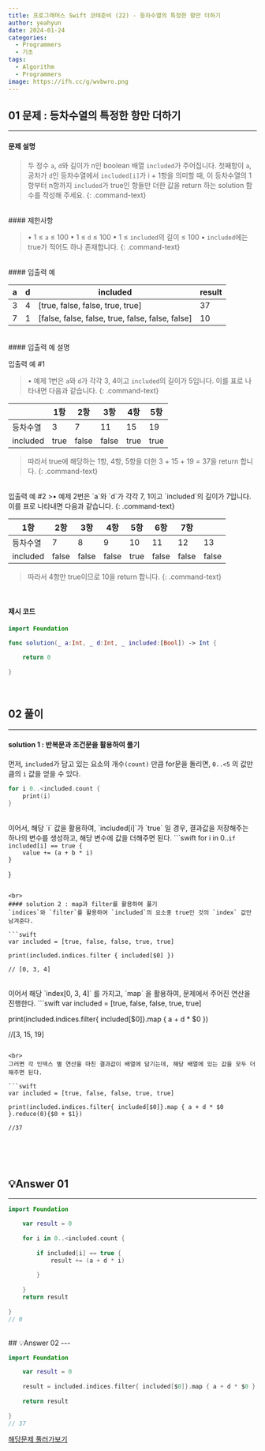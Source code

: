 ```yaml
---
title: 프로그래머스 Swift 코테준비 (22) - 등차수열의 특정한 항만 더하기
author: yeahyun
date: 2024-01-24
categories:
  - Programmers
  - 기초
tags:
  - Algorithm
  - Programmers
image: https://ifh.cc/g/wvbwro.png
---
```

## 01 문제 : 등차수열의 특정한 항만 더하기

---
#### 문제 설명

>두 정수 `a`, `d`와 길이가 n인 boolean 배열 `included`가 주어집니다.
> 첫째항이 `a`, 공차가 `d`인 등차수열에서 `included[i]`가 i + 1항을 의미할 때,
> 이 등차수열의 1항부터 n항까지 `included`가 true인 항들만 더한 값을 return
> 하는 solution 함수를 작성해 주세요.
{: .command-text}

<br>
#### 제한사항

>• 1 ≤ `a` ≤ 100
>• 1 ≤ `d` ≤ 100
>• 1 ≤ `included`의 길이 ≤ 100
>• `included`에는 true가 적어도 하나 존재합니다.
{: .command-text}

<br>
#### 입출력 예

|a|d|included|result|
|---|---|---|---|
|3|4|[true, false, false, true, true]|37|
|7|1|[false, false, false, true, false, false, false]|10|

<br>
#### 입출력 예 설명

입출력 예 #1
>• 예제 1번은 `a`와 `d`가 각각 3, 4이고 `included`의 길이가 5입니다. 이를 표로 나타내면 다음과 같습니다.
{: .command-text}


|  | 1항 | 2항 | 3항 | 4항 | 5항 |
| ---- | ---- | ---- | ---- | ---- | ---- |
| 등차수열 | 3 | 7 | 11 | 15 | 19 |
| included | true | false | false | true | true |

>따라서 true에 해당하는 1항, 4항, 5항을 더한 3 + 15 + 19 = 37을 return 합니다.
{: .command-text}

<br>
입출력 예 #2
>• 예제 2번은 `a`와 `d`가 각각 7, 1이고 `included`의 길이가 7입니다. 이를 표로 나타내면 다음과 같습니다.
{: .command-text}


| 1항 | 2항 | 3항 | 4항 | 5항 | 6항 | 7항 |  |
| ---- | ---- | ---- | ---- | ---- | ---- | ---- | ---- |
| 등차수열 | 7 | 8 | 9 | 10 | 11 | 12 | 13 |
| included | false | false | false | true | false | false | false |

>따라서 4항만 true이므로 10을 return 합니다.
{: .command-text}

<br>

#### 제시 코드

```swift
import Foundation

func solution(_ a:Int, _ d:Int, _ included:[Bool]) -> Int {
    
    return 0
    
}
```

<br>

## 02 풀이 
---
#### solution 1 : 반복문과 조건문을 활용하여 풀기
먼저, `included`가 담고 있는 요소의 개수`(count)` 만큼 for문을 돌리면, `0..<5` 의 값만큼의 `i` 값을 얻을 수 있다.
```swift
for i 0..<included.count {
	print(i)
}
```

<br>
이어서, 해당 `i` 값을 활용하여, `included[i]`가 `true` 일 경우,
결과값을 저장해주는 하나의 변수를 생성하고, 해당 변수에 값을 더해주면 된다.
```swift
for i in 0..<included.count {    

	if included[i] == true {
		value += (a + b * i)
	}
	
}
```

<br>
#### solution 2 : map과 filter를 활용하여 풀기
`indices`와 `filter`를 활용하여 `included`의 요소중 true인 것의 `index` 값만 남겨준다.

```swift
var included = [true, false, false, true, true]

print(included.indices.filter { included[$0] })

// [0, 3, 4]
```

<br>
이어서 해당 `index[0, 3, 4]` 를 가지고, `map` 을 활용하여, 문제에서 주어진 연산을 진행한다.
```swift
var included = [true, false, false, true, true]

print(included.indices.filter{ included[$0]}.map { a + d * $0 })

//[3, 15, 19]

```

<br>
그러면 각 인덱스 별 연산을 마친 결과값이 배열에 담기는데, 해당 배열에 있는 값을 모두 더해주면 된다.

```swift
var included = [true, false, false, true, true]

print(included.indices.filter{ included[$0]}.map { a + d * $0 }.reduce(0){$0 + $1})

//37
```
<br>

<br>
<br>

## 💡Answer 01
---

```swift
import Foundation

    var result = 0
    
    for i in 0..<included.count {
        
        if included[i] == true {
            result += (a + d * i)
            
        }
        
    }
    return result
    
}
// 0

```

<br>
## 💡Answer 02
---

```swift
import Foundation

    var result = 0
    
    result = included.indices.filter{ included[$0]}.map { a + d * $0 }.reduce(0){$0 + $1}
    
    return result
    
}
// 37

```

[해당문제 풀러가보기](https://school.programmers.co.kr/learn/courses/30/lessons/181931)


